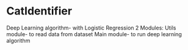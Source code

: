 # CatIdentifier
Deep Learning algorithm- with Logistic Regression
2 Modules:
Utils module- to read data from dataset
Main module- to run deep learning algorithm
